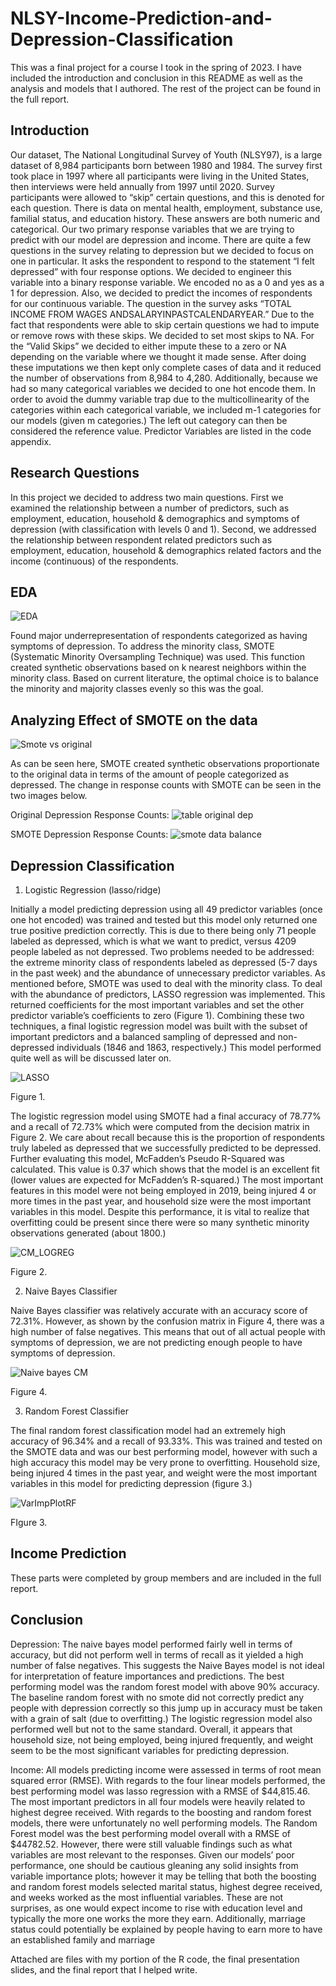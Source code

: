 # NLSY-Income-Prediction-and-Depression-Classification

This was a final project for a course I took in the spring of 2023. I have included the introduction and conclusion in this README as well as the analysis and models that I authored. The rest of the project can be found in the full report.

## Introduction
 Our dataset, The National Longitudinal Survey of Youth (NLSY97), is a large dataset of 8,984 participants born between
 1980 and 1984. The survey first took place in 1997 where all participants were living in the United States, then interviews
 were held annually from 1997 until 2020. Survey participants were allowed to “skip” certain questions, and this is denoted
 for each question. There is data on mental health, employment, substance use, familial status, and education history. These
 answers are both numeric and categorical.
 Our two primary response variables that we are trying to predict with our model are depression and income. There are
 quite a few questions in the survey relating to depression but we decided to focus on one in particular. It asks the
 respondent to respond to the statement “I felt depressed” with four response options. We decided to engineer this variable
 into a binary response variable. We encoded no as a 0 and yes as a 1 for depression. Also, we decided to predict the
 incomes of respondents for our continuous variable. The question in the survey asks “TOTAL INCOME FROM WAGES
 ANDSALARYINPASTCALENDARYEAR.”
 Due to the fact that respondents were able to skip certain questions we had to impute or remove rows with these skips. We
 decided to set most skips to NA. For the “Valid Skips” we decided to either impute these to a zero or NA depending on the
 variable where we thought it made sense. After doing these imputations we then kept only complete cases of data and it
 reduced the number of observations from 8,984 to 4,280. Additionally, because we had so many categorical variables we
 decided to one hot encode them. In order to avoid the dummy variable trap due to the multicollinearity of the categories
 within each categorical variable, we included m-1 categories for our models (given m categories.) The left out category
 can then be considered the reference value. Predictor Variables are listed in the code appendix.

## Research Questions
 In this project we decided to address two main questions. First we examined the relationship between a number of
 predictors, such as employment, education, household & demographics and symptoms of depression (with classification
 with levels 0 and 1). Second, we addressed the relationship between respondent related predictors such as employment,
 education, household & demographics related factors and the income (continuous) of the respondents.

 ## EDA
![EDA](https://github.com/Owenp25/NLSY-Income-Prediction-and-Depression-Classification/assets/77632947/0b5caed7-1167-4089-b4d8-ccb06029ff8d)

Found major underrepresentation of respondents categorized as having symptoms of depression. To address the minority class, SMOTE (Systematic Minority Oversampling Technique) was used. 
This function created synthetic observations based on k nearest neighbors within the minority class. Based on current literature, the optimal choice is to balance the minority and majority classes evenly so this was the goal.

## Analyzing Effect of SMOTE on the data

![Smote vs original](https://github.com/Owenp25/NLSY-Income-Prediction-and-Depression-Classification/assets/77632947/8d517abe-16a0-4dee-a55d-4a78034fa8ff)

As can be seen here, SMOTE created synthetic observations proportionate to the original data in terms of the amount of people categorized as depressed. The change in response counts with SMOTE can be seen in the two images below. 

Original Depression Response Counts:
![table original dep](https://github.com/Owenp25/NLSY-Income-Prediction-and-Depression-Classification/assets/77632947/bbea277f-cbd2-4de0-b1a4-01a750be8ba0)

SMOTE Depression Response Counts:
![smote data balance](https://github.com/Owenp25/NLSY-Income-Prediction-and-Depression-Classification/assets/77632947/ebb3a58f-97ca-43f3-bac4-acdc852bfb1d)

## Depression Classification
 1. Logistic Regression (lasso/ridge)

 Initially a model predicting depression using all 49 predictor variables (once one hot encoded) was trained and tested but
 this model only returned one true positive prediction correctly. This is due to there being only 71 people labeled as
 depressed, which is what we want to predict, versus 4209 people labeled as not depressed. Two problems needed to be
 addressed: the extreme minority class of respondents labeled as depressed (5-7 days in the past week) and the abundance
 of unnecessary predictor variables. As mentioned before, SMOTE was used to deal with the minority class. To deal with
 the abundance of predictors, LASSO regression was implemented. This returned coefficients for the most important
 variables and set the other predictor variable’s coefficients to zero (Figure 1). Combining these two techniques, a final
 logistic regression model was built with the subset of important predictors and a balanced sampling of depressed and
 non-depressed individuals (1846 and 1863, respectively.) This model performed quite well as will be discussed later on.

![LASSO](https://github.com/Owenp25/NLSY-Income-Prediction-and-Depression-Classification/assets/77632947/89f89194-4bee-4061-94f3-6e1ea1152d34)

Figure 1.

 The logistic regression model using SMOTE had a final accuracy of 78.77% and a recall of 72.73% which were computed
 from the decision matrix in Figure 2. We care about recall because this is the proportion of respondents truly labeled as
 depressed that we successfully predicted to be depressed. Further evaluating this model, McFadden’s Pseudo R-Squared
 was calculated. This value is 0.37 which shows that the model is an excellent fit (lower values are expected for
 McFadden’s R-squared.) The most important features in this model were not being employed in 2019, being injured 4 or
 more times in the past year, and household size were the most important variables in this model. Despite this performance,
 it is vital to realize that overfitting could be present since there were so many synthetic minority observations generated
 (about 1800.)
 
 ![CM_LOGREG](https://github.com/Owenp25/NLSY-Income-Prediction-and-Depression-Classification/assets/77632947/a58c1a51-1a43-47ff-9697-e9bdb66fc575)


Figure 2. 


2. Naive Bayes Classifier

 Naive Bayes classifier was relatively accurate with an accuracy score of 72.31%. However, as shown by the confusion
 matrix in Figure 4, there was a high number of false negatives. This means that out of all actual people with symptoms of
 depression, we are not predicting enough people to have symptoms of depression.

![Naive bayes CM](https://github.com/Owenp25/NLSY-Income-Prediction-and-Depression-Classification/assets/77632947/734fc23d-2c09-4969-a297-bdb7e82630a2)


Figure 4.

3. Random Forest Classifier

The final random forest classification model had an extremely high accuracy of 96.34% and a recall of 93.33%. This was
 trained and tested on the SMOTE data and was our best performing model, however with such a high accuracy this model
 may be very prone to overfitting. Household size, being injured 4 times in the past year, and weight were the most
 important variables in this model for predicting depression (figure 3.)

![VarImpPlotRF](https://github.com/Owenp25/NLSY-Income-Prediction-and-Depression-Classification/assets/77632947/937871b4-db5a-4c8c-97b8-0ffe26b68203)

FIgure 3.

## Income Prediction

These parts were completed by group members and are included in the full report.

## Conclusion
 Depression:
 The naive bayes model performed fairly well in terms of accuracy, but did not perform well in terms of recall as it yielded
 a high number of false negatives. This suggests the Naive Bayes model is not ideal for interpretation of feature
 importances and predictions. The best performing model was the random forest model with above 90% accuracy. The
 baseline random forest with no smote did not correctly predict any people with depression correctly so this jump up in
 accuracy must be taken with a grain of salt (due to overfitting.) The logistic regression model also performed well but not
 to the same standard. Overall, it appears that household size, not being employed, being injured frequently, and weight
 seem to be the most significant variables for predicting depression.
 
 Income:
 All models predicting income were assessed in terms of root mean squared error (RMSE). With regards to the four linear
 models performed, the best performing model was lasso regression with a RMSE of $44,815.46. The most important
predictors in all four models were heavily related to highest degree received. With regards to the boosting and random
 forest models, there were unfortunately no well performing models. The Random Forest model was the best performing
 model overall with a RMSE of $44782.52. However, there were still valuable findings such as what variables are most
 relevant to the responses. Given our models’ poor performance, one should be cautious gleaning any solid insights from
 variable importance plots; however it may be telling that both the boosting and random forest models selected marital
 status, highest degree received, and weeks worked as the most influential variables. These are not surprises, as one would
 expect income to rise with education level and typically the more one works the more they earn. Additionally, marriage
 status could potentially be explained by people having to earn more to have an established family and marriage

Attached are files with my portion of the R code, the final presentation slides, and the final report that I helped write.
